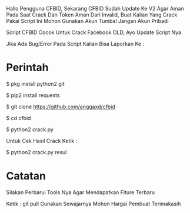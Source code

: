 Hallo Pengguna CFBID, Sekarang CFBID Sudah Update Ke V2 Agar Aman Pada Saat Crack Dan Token Aman Dari Invalid, Buat Kalian Yang Crack Pakai Script Ini Mohon Gunakan Akun Tumbal Jangan Akun Pribadi

Script CFBID Cocok Untuk Crack Facebook OLD, Ayo Update Script Nya

Jika Ada Bug/Error Pada Script Kalian Bisa Laporkan Ke :
# Perintah

$ pkg install python2 git

$ pip2 install requests

$ git clone https://github.com/anggaxd/cfbid

$ cd cfbid

$ python2 crack.py

Untuk Cek Hasil Crack Ketik :

$ python2 crack.py resul

# Catatan

Silakan Perbarui Tools Nya Agar Mendapatkan Fiture Terbaru

Ketik : git pull
Gunakan Sewajarnya
Mohon Hargai Pembuat Terimakasih
